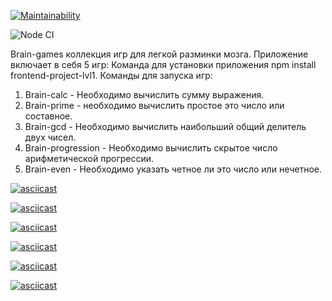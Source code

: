 [![Maintainability](https://api.codeclimate.com/v1/badges/1e427ead1e43dc576dbe/maintainability)](https://codeclimate.com/github/CrKot/frontend-project-lvl1/maintainability)

![Node CI](https://github.com/CrKot/frontend-project-lvl1/workflows/Node%20CI/badge.svg)

Brain-games коллекция игр для легкой разминки мозга. Приложение включает в себя 5 игр:
Команда для установки приложения npm install frontend-project-lvl1.
Команды для запуска игр:
1. Brain-calc - Необходимо вычислить сумму выражения.
2. Brain-prime - необходимо вычислить простое это число или составное.
3. Brain-gcd - Необходимо вычислить наибольший общий делитель двух чисел.
4. Brain-progression - Необходимо вычислить скрытое число арифметической прогрессии.
5. Brain-even - Необходимо указать четное ли это число или нечетное.

[![asciicast](https://asciinema.org/a/L60X5GQ5r9FkD1iLAbzGzQnxo.svg)](https://asciinema.org/a/L60X5GQ5r9FkD1iLAbzGzQnxo)

[![asciicast](https://asciinema.org/a/xRmjM8l3DElmyUgs6vt7Q5NyL.svg)](https://asciinema.org/a/xRmjM8l3DElmyUgs6vt7Q5NyL)


[![asciicast](https://asciinema.org/a/T1hKxWCJEaU4NuIE0cYZV4PG1.svg)](https://asciinema.org/a/T1hKxWCJEaU4NuIE0cYZV4PG1)

[![asciicast](https://asciinema.org/a/d6544F6mtCTh0uEZDmOglmsGa.svg)](https://asciinema.org/a/d6544F6mtCTh0uEZDmOglmsGa)

[![asciicast](https://asciinema.org/a/c42ZYzfsMs8fJl9y8vPPuWvCX.svg)](https://asciinema.org/a/c42ZYzfsMs8fJl9y8vPPuWvCX)

[![asciicast](https://asciinema.org/a/OfE0bL7Q3SlvCBCySTR3ZS0P1.svg)](https://asciinema.org/a/OfE0bL7Q3SlvCBCySTR3ZS0P1)